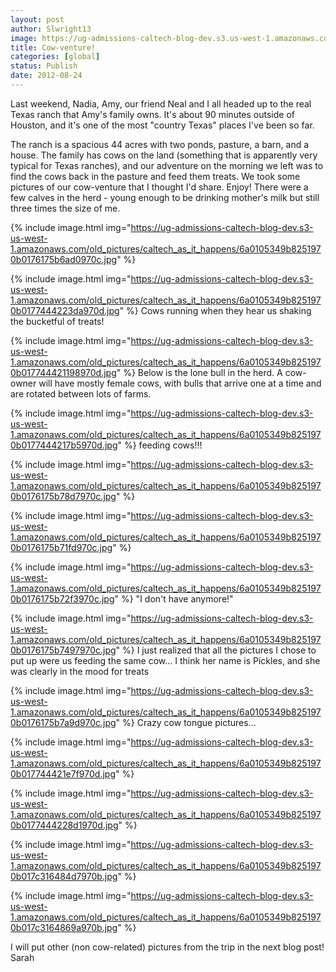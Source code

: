 ```yaml
---
layout: post
author: Slwright13
image: https://ug-admissions-caltech-blog-dev.s3.us-west-1.amazonaws.com/old_pictures/6a0105349b8251970b0176175b6c0f970c-800wi.jpg
title: Cow-venture!
categories: [global]
status: Publish
date: 2012-08-24
---
```


Last weekend, Nadia, Amy, our friend Neal and I all headed up to the real Texas ranch that Amy's family owns. It's about 90 minutes outside of Houston, and it's one of the most "country Texas" places I've been so far.

The ranch is a spacious 44 acres with two ponds, pasture, a barn, and a house. The family has cows on the land (something that is apparently very typical for Texas ranches), and our adventure on the morning we left was to find the cows back in the pasture and feed them treats. We took some pictures of our cow-venture that I thought I'd share. Enjoy!
There were a few calves in the herd - young enough to be drinking mother's milk but still three times the size of me.


{% include image.html img="https://ug-admissions-caltech-blog-dev.s3-us-west-1.amazonaws.com/old_pictures/caltech_as_it_happens/6a0105349b8251970b0176175b6ad0970c.jpg" %}


{% include image.html img="https://ug-admissions-caltech-blog-dev.s3-us-west-1.amazonaws.com/old_pictures/caltech_as_it_happens/6a0105349b8251970b0177444223da970d.jpg" %}
Cows running when they hear us shaking the bucketful of treats!


{% include image.html img="https://ug-admissions-caltech-blog-dev.s3-us-west-1.amazonaws.com/old_pictures/caltech_as_it_happens/6a0105349b8251970b017744421198970d.jpg" %}
Below is the lone bull in the herd. A cow-owner will have mostly female cows, with bulls that arrive one at a time and are rotated between lots of farms.


{% include image.html img="https://ug-admissions-caltech-blog-dev.s3-us-west-1.amazonaws.com/old_pictures/caltech_as_it_happens/6a0105349b8251970b0177444217b5970d.jpg" %}
feeding cows!!!


{% include image.html img="https://ug-admissions-caltech-blog-dev.s3-us-west-1.amazonaws.com/old_pictures/caltech_as_it_happens/6a0105349b8251970b0176175b78d7970c.jpg" %}

{% include image.html img="https://ug-admissions-caltech-blog-dev.s3-us-west-1.amazonaws.com/old_pictures/caltech_as_it_happens/6a0105349b8251970b0176175b71fd970c.jpg" %}

{% include image.html img="https://ug-admissions-caltech-blog-dev.s3-us-west-1.amazonaws.com/old_pictures/caltech_as_it_happens/6a0105349b8251970b0176175b72f3970c.jpg" %}
 "I don't have anymore!"


{% include image.html img="https://ug-admissions-caltech-blog-dev.s3-us-west-1.amazonaws.com/old_pictures/caltech_as_it_happens/6a0105349b8251970b0176175b7497970c.jpg" %}
I just realized that all the pictures I chose to put up were us feeding the same cow... I think her name is Pickles, and she was clearly in the mood for treats


{% include image.html img="https://ug-admissions-caltech-blog-dev.s3-us-west-1.amazonaws.com/old_pictures/caltech_as_it_happens/6a0105349b8251970b0176175b7a9d970c.jpg" %}
Crazy cow tongue pictures...


{% include image.html img="https://ug-admissions-caltech-blog-dev.s3-us-west-1.amazonaws.com/old_pictures/caltech_as_it_happens/6a0105349b8251970b017744421e7f970d.jpg" %}

{% include image.html img="https://ug-admissions-caltech-blog-dev.s3-us-west-1.amazonaws.com/old_pictures/caltech_as_it_happens/6a0105349b8251970b0177444228d1970d.jpg" %}

{% include image.html img="https://ug-admissions-caltech-blog-dev.s3-us-west-1.amazonaws.com/old_pictures/caltech_as_it_happens/6a0105349b8251970b017c316484d7970b.jpg" %}

{% include image.html img="https://ug-admissions-caltech-blog-dev.s3-us-west-1.amazonaws.com/old_pictures/caltech_as_it_happens/6a0105349b8251970b017c3164869a970b.jpg" %}

I will put other (non cow-related) pictures from the trip in the next blog post!
Sarah
